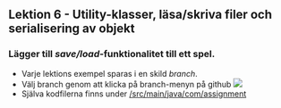 ## Lektion 6 - Utility-klasser, läsa/skriva filer och serialisering av objekt

### Lägger till _save/load_-funktionalitet till ett spel.

- Varje lektions exempel sparas i en skild _branch_.
- Välj branch genom att klicka på branch-menyn på github ![](https://people.arcada.fi/~welandfr/assets/main2.png)
- Själva kodfilerna finns under [/src/main/java/com/assignment](https://github.com/fw-teaching/datastrukturer-21-exempel/tree/lektion-6-utils-files-serialize/src/main/java/com/assignment)


